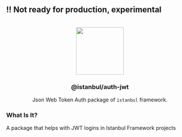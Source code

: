 
## !! Not ready for production, experimental

<p align="center">
<br>
<img src="https://avatars.githubusercontent.com/u/108695351?s=200&v=4" width="128" height="128">
</p>
<h3 align="center">@istanbul/auth-jwt</h3>
<p align="center">
  Json Web Token Auth package of <code>istanbul</code> framework. 
</p>

### What Is It?

A package that helps with JWT logins in Istanbul Framework projects